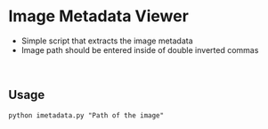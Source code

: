 <h1>Image Metadata Viewer</h1>

  - Simple script that extracts the image metadata
  - Image path should be entered inside of double inverted commas
<br>
<h2>Usage</h2>

```
python imetadata.py "Path of the image"
```
